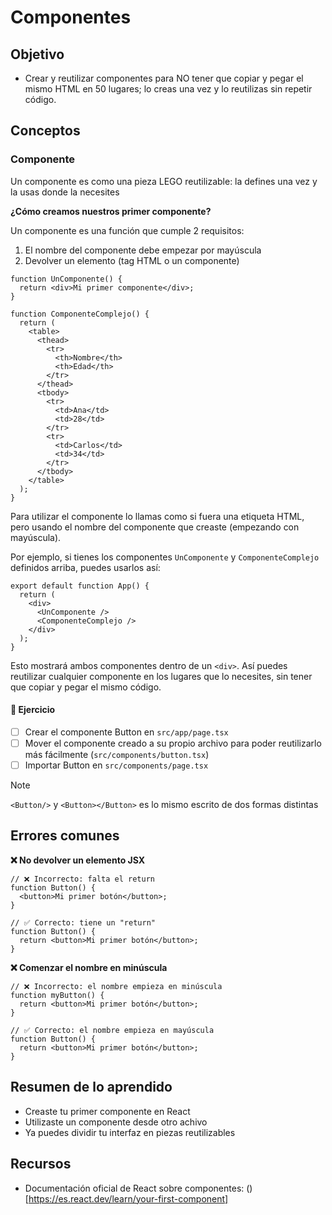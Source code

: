 # Componentes

## Objetivo

- Crear y reutilizar componentes para NO tener que copiar y pegar el mismo HTML
  en 50 lugares; lo creas una vez y lo reutilizas sin repetir código.

## Conceptos

### Componente

Un componente es como una pieza LEGO reutilizable: la defines una vez y la usas
donde la necesites

**¿Cómo creamos nuestros primer componente?**

Un componente es una función que cumple 2 requisitos:

1. El nombre del componente debe empezar por mayúscula
2. Devolver un elemento (tag HTML o un componente)

```tsx
function UnComponente() {
  return <div>Mi primer componente</div>;
}

function ComponenteComplejo() {
  return (
    <table>
      <thead>
        <tr>
          <th>Nombre</th>
          <th>Edad</th>
        </tr>
      </thead>
      <tbody>
        <tr>
          <td>Ana</td>
          <td>28</td>
        </tr>
        <tr>
          <td>Carlos</td>
          <td>34</td>
        </tr>
      </tbody>
    </table>
  );
}
```

Para utilizar el componente lo llamas como si fuera una etiqueta HTML, pero
usando el nombre del componente que creaste (empezando con mayúscula).

Por ejemplo, si tienes los componentes `UnComponente` y `ComponenteComplejo`
definidos arriba, puedes usarlos así:

```tsx
export default function App() {
  return (
    <div>
      <UnComponente />
      <ComponenteComplejo />
    </div>
  );
}
```

Esto mostrará ambos componentes dentro de un `<div>`. Así puedes reutilizar
cualquier componente en los lugares que lo necesites, sin tener que copiar y
pegar el mismo código.

#### 📝 Ejercicio

- [ ] Crear el componente Button en `src/app/page.tsx`
- [ ] Mover el componente creado a su propio archivo para poder reutilizarlo más
      fácilmente (`src/components/button.tsx`)
- [ ] Importar Button en `src/components/page.tsx`

> [!NOTE]
>
> `<Button/>` y `<Button></Button>` es lo mismo escrito de dos formas distintas

## Errores comunes

**❌ No devolver un elemento JSX**

```tsx
// ❌ Incorrecto: falta el return
function Button() {
  <button>Mi primer botón</button>;
}

// ✅ Correcto: tiene un "return"
function Button() {
  return <button>Mi primer botón</button>;
}
```

**❌ Comenzar el nombre en minúscula**

```tsx
// ❌ Incorrecto: el nombre empieza en minúscula
function myButton() {
  return <button>Mi primer botón</button>;
}

// ✅ Correcto: el nombre empieza en mayúscula
function Button() {
  return <button>Mi primer botón</button>;
}
```

## Resumen de lo aprendido

- Creaste tu primer componente en React
- Utilizaste un componente desde otro achivo
- Ya puedes dividir tu interfaz en piezas reutilizables

## Recursos

- Documentación oficial de React sobre componentes:
  ()[https://es.react.dev/learn/your-first-component]
